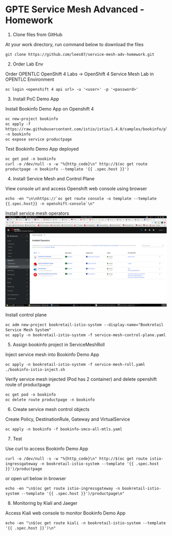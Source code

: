 # GPTE Service Mesh Advanced - Homework  

1. Clone files from GitHub

At your work directory, run command below to download the files  
```
git clone https://github.com/lees07/service-mesh-adv-homework.git
```


2. Order Lab Env  

Order OPENTLC OpenShift 4 Labs -> OpenShift 4 Service Mesh Lab in OPENTLC Environment  
```
oc login <openshift 4 api url> -u '<user>' -p '<password>'
```


3. Install PoC Demo App  

Install Bookinfo Demo App on Openshift 4  
```
oc new-project bookinfo
oc apply -f https://raw.githubusercontent.com/istio/istio/1.4.0/samples/bookinfo/platform/kube/bookinfo.yaml -n bookinfo
oc expose service productpage
```

Test Bookinfo Demo App deployed  
```
oc get pod -n bookinfo
curl -o /dev/null -s -w "%{http_code}\n" http://$(oc get route productpage -n bookinfo --template '{{ .spec.host }}')
```


4. Install Service Mesh and Control Plane  

View console url and access Openshift web console using browser  

```
echo -en "\n\nhttps://`oc get route console -o template --template {{.spec.host}} -n openshift-console`\n"
```

Install service mesh operators  
![Installed Operators](./installed_operators.png)

Install control plane  
```
oc adm new-project bookretail-istio-system --display-name="Bookretail Service Mesh System"
oc apply -n bookretail-istio-system -f service-mesh-control-plane.yaml
```

5. Assign bookinfo project in ServiceMeshRoll  

Inject service mesh into Bookinfo Demo App  
```
oc apply -n bookretail-istio-system -f service-mesh-roll.yaml
./bookinfo-istio-inject.sh
```

Verify service mesh injected (Pod has 2 container) and delete openshift route of productpage  
```
oc get pod -n bookinfo
oc delete route productpage -n bookinfo
```


6. Create service mesh control objects  

Create Policy, DestinationRule, Gateway and VirtualService  
```
oc apply -n bookinfo -f bookinfo-smco-all-mtls.yaml
```


7. Test  

Use curl to access Bookinfo Demo App  
```
curl -o /dev/null -s -w "%{http_code}\n" http://$(oc get route istio-ingressgateway -n bookretail-istio-system --template '{{ .spec.host }}')/productpage
```

or open url below in browser  
```
echo -en "\n$(oc get route istio-ingressgateway -n bookretail-istio-system --template '{{ .spec.host }}')/productpage\n"
```

8. Monitoring by Kiali and Jaeger  

Access Kiali web console to monitor Bookinfo Demo App  
```
echo -en "\n$(oc get route kiali -n bookretail-istio-system --template '{{ .spec.host }}')\n"
```
